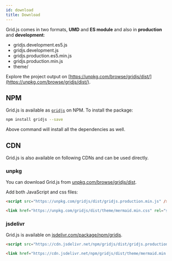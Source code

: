 ```yaml
---
id: download
title: Download
---
```


Grid.js comes in two formats, **UMD** and **ES module** and also in **production** and **development**:

 - gridjs.development.es5.js
 - gridjs.development.js
 - gridjs.production.es5.min.js
 - gridjs.production.min.js
 - theme/

Explore the project output on [https://unpkg.com/browse/gridjs/dist/](https://unpkg.com/browse/gridjs/dist/).

## NPM

Grid.js is available as [`gridjs`](https://www.npmjs.com/package/gridjs) on NPM. To install the package:

```bash
npm install gridjs --save
```

Above command will install all the dependencies as well.

## CDN

Grid.js is also available on following CDNs and can be used directly.

### unpkg

You can download Grid.js from [unpkg.com/browse/gridjs/dist](https://unpkg.com/browse/gridjs/dist/).

Add both JavaScript and css files:

```html title="gridjs.production.min.js"
<script src="https://unpkg.com/gridjs/dist/gridjs.production.min.js" />
```

```html title="theme/mermaid.min.css"
<link href="https://unpkg.com/gridjs/dist/theme/mermaid.min.css" rel="stylesheet" />
```

### jsdelivr

Grid.js is available on [jsdelivr.com/package/npm/gridjs](https://www.jsdelivr.com/package/npm/gridjs).

```html title="gridjs.production.min.js"
<script src="https://cdn.jsdelivr.net/npm/gridjs/dist/gridjs.production.min.js" />
```

```html title="theme/mermaid.min.css"
<link href="https://cdn.jsdelivr.net/npm/gridjs/dist/theme/mermaid.min.css" rel="stylesheet" />
```
